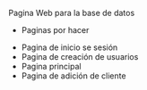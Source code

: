 Pagina Web para la base de datos

- Paginas por hacer

* Pagina de inicio se sesión
* Pagina de creación de usuarios
* Pagina principal
* Pagina de adición de cliente
